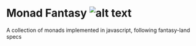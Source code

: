 # Monad Fantasy ![alt text](https://banner.kisspng.com/20180329/jjq/kisspng-half-life-2-black-mesa-t-shirt-lambda-life-5abd7c9e5f6676.0073703915223676463908.jpg "Monad Fantasy")

A collection of monads implemented in javascript, following fantasy-land specs
